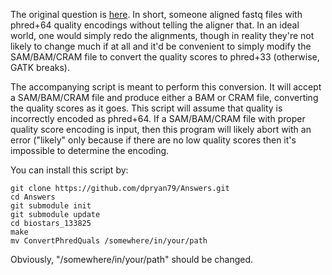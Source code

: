 The original question is [here](https://www.biostars.org/p/133825). In short, someone aligned fastq files with phred+64 quality encodings without telling the aligner that. In an ideal world, one would simply redo the alignments, though in reality they're not likely to change much if at all and it'd be convenient to simply modify the SAM/BAM/CRAM file to convert the quality scores to phred+33 (otherwise, GATK breaks).

The accompanying script is meant to perform this conversion. It will accept a SAM/BAM/CRAM file and produce either a BAM or CRAM file, converting the quality scores as it goes. This script will assume that quality is incorrectly encoded as phred+64. If a SAM/BAM/CRAM file with proper quality score encoding is input, then this program will likely abort with an error ("likely" only because if there are no low quality scores then it's impossible to determine the encoding.

You can install this script by:

    git clone https://github.com/dpryan79/Answers.git
    cd Answers
    git submodule init
    git submodule update
    cd biostars_133825
    make
    mv ConvertPhredQuals /somewhere/in/your/path

Obviously, "/somewhere/in/your/path" should be changed.
